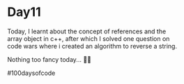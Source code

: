 # Day11
Today, I learnt about the concept of references and the  
array object in c++, after which I solved one question on  
code wars where i created an algorithm to reverse a string.

Nothing too fancy today... 🤵🏽

#100daysofcode

